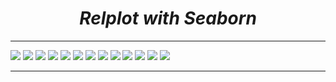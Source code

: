 <i><h1 align="center">Relplot with Seaborn</h1></i>
<hr>


![](Plots/plot1.jpg)
![](Plots/plot2.jpg)
![](Plots/plot3.jpg)
![](Plots/plot4.jpg)
![](Plots/plot5.jpg)
![](Plots/plot6.jpg)
![](Plots/plot7.jpg)
![](Plots/plot8.jpg)
![](Plots/plot9.jpg)
![](Plots/plot10.jpg)
![](Plots/plot11.jpg)
![](Plots/plot12.jpg)
![](Plots/plot13.jpg)
<hr>
